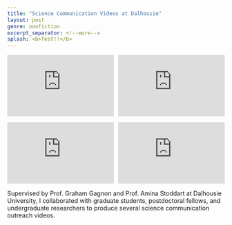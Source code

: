 ```yaml
---
title: "Science Communication Videos at Dalhousie"
layout: post
genre: nonfiction
excerpt_separator: <!--more-->
splash: <b>Test!!</b>
---
```


<div style="margin-top:1em;margin-bottom:1em">
  <div style="position:relative;padding-top:28.125%;">
    <iframe src="https://www.youtube.com/embed/ZA3DVoAm0fw" frameborder="0" allowfullscreen
      style="position:absolute;top:0;left:0;width:49%;height:100%;"></iframe>
      <iframe src="https://www.youtube.com/embed/2dGCOde55_k" frameborder="0" allowfullscreen
        style="position:absolute;top:0;right:0;width:49%;height:100%;"></iframe>
  </div>
</div>

<div style="margin-top:1em;margin-bottom:1em">
  <div style="position:relative;padding-top:28.125%;">
    <iframe src="https://www.youtube.com/embed/Mez-RkSIiBY" frameborder="0" allowfullscreen
      style="position:absolute;top:0;left:0;width:49%;height:100%;"></iframe>
      <iframe src="https://www.youtube.com/embed/RrfgCZ604A0" frameborder="0" allowfullscreen
        style="position:absolute;top:0;right:0;width:49%;height:100%;"></iframe>
  </div>
</div>

Supervised by Prof. Graham Gagnon and Prof. Amina Stoddart at Dalhousie University, I collaborated with graduate students, postdoctoral fellows, and undergraduate researchers to produce several science communication outreach videos.

